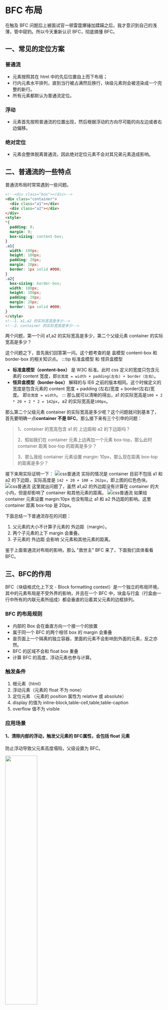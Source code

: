 # BFC 布局
在触及 BFC 问题后上被面试官一顿雷霆爆锤加蹂躏之后，我才意识到自己的浅薄，管中窥豹。所以今天重新认识 BFC，彻底搞懂 BFC。

## 一、常见的定位方案
### 普通流
- 元素按照其在 html 中的先后位置自上而下布局；
- 行内元素水平排列，直到当行被占满然后换行，块级元素则会被渲染成一个完整的新行。
- 所有元素都默认为普通流定位。

### 浮动
- 元素首先按照普通流的位置出现，然后根据浮动的方向尽可能的向左边或者右边偏移。
### 绝对定位
- 元素会整体脱离普通流，因此绝对定位元素不会对其兄弟元素造成影响。

## 二、普通流的一些特点
普通流布局时常常遇到一些问题。
```html
<!--<div class="box"></div>-->
<div class="container">
  <div class="a1"></div>
  <div class="a2"></div>
</div>
<style>
*{
  padding: 0;
  margin: 0;
  box-sizing: content-box;
}
.a1{
  width: 100px;
  height: 100px;
  padding: 20px;
  margin: 20px;
  border: 1px solid #000;
}
.a2{
  box-sizing: border-box;
  width: 100px;
  height: 100px;
  padding: 20px;
  margin: 20px;
  border: 1px solid #000;
}
</style>
<!--1、a1,a2 的实际宽高是多少-->
<!--2、container 的实际宽高是多少-->
```
两个问题，第一个问 a1,a2 的实际宽高是多少，第二个父级元素 container 的实际宽高是多少？

这个问题之下，首先我们回答第一问。这个题考查的是 盒模型 content-box 和 border-box 的相关知识点。
:::tip 标准盒模型 和 怪异盒模型
- **标准盒模型（content-box）** 是 W3C 标准。此时 css 定义的宽度只包含元素的 content 宽度，即`总宽度 = width + padding(左右) + border（左右）`。
- **怪异盒模型（border-box）** 解释的与 IE6 之前的版本相同。这个时候定义的宽度是包含元素的 content 宽度 + padding (左右)宽度 + border(左右)宽度。
即`总宽度 = width`。
:::
那么就可以清晰的得出，a1 的实际宽高是`100 + 2 * 20 + 2 * 2 = 142px`，a2 的实际宽高是`100px`。

那么第二个父级元素 container 的实际宽高是多少呢？这个问题就问到基本了，首先要明确一点**container 不是 BFC**。那么接下来有三个引申的问题：
> 1、container 的宽高包含 a1 的 上边距和 a2 的下边距吗？
>
> 2、假如我们在 container 元素上边再加一个元素 box-top，那么此时 container 距离 box-top 的距离是多少？
>
> 3、那么我给 container 元素设置 margin: 10px，那么现在距离 box-top 的距离是多少？

接下来用实际证明一下：
![css普通流](/images/css普通流.jpg)
实际的情况是 container 目前不包括 a1 和 a2 的下边距，实际高度是 `142 + 20 + 100 = 262px`，即上图的红色色块。
![css普通流](/images/css普通流1.jpg)
这里就出问题了，虽然 a1,a2 的外边距没有计算在 container 的大小内，但是却影响了 container 和其他元素的距离。
![css普通流](/images/css普通流2.jpg)
如果给 container 元素设置 margin:10px 也没有阻止 a1 和 a2 外边距的影响。这里 container 距离 box-top 是 20px。

下面总结一下普通流存在的问题：
1. 父元素的大小不计算子元素的 外边距（margin）。
2. 两个子元素的上下 margin 会重叠。
3. 子元素的 外边距 会影响 父元素和其他元素的距离。

鉴于上面普通流对布局的影响，那么 "救世主" BFC 来了，下面我们具体看看 BFC。

## 三、BFC的作用
BFC（块级格式化上下文 - Block formatting context）是一个独立的布局环境，其中的元素布局是不受外界的影响，并且在一个 BFC 中，块盒与行盒（行盒由一行中所有的内联元素所组成）都会垂直的沿着其父元素的边框排列。

### BFC 的布局规则
- 内部的 Box 会在垂直方向一个接一个的放置
- 属于同一个 BFC 的两个相邻 box 的 margin 会重叠
- 是页面上一个隔离的独立容器，里面的元素不会影响到外面的元素，反之亦然。
- BFC 的区域不会和 float box 重叠
- 计算 BFC 的高度，浮动元素也参与计算。
### 触发条件
1. 根元素（html）
2. 浮动元素（元素的 float 不为 none）
3. 定位元素 （元素的 position 属性为 relative 或 absolute）
4. display 的值为 inline-block,table-cell,table,table-caption
5. overflow 值不为 visible

### 应用场景
#### 1、清除内部的浮动，触发父元素的 BFC属性，会包括 float 元素
防止浮动导致父元素高度塌陷，父级设置为 BFC。

<img src="/images/css-float-height.jpg" width="45%" style="margin-right: 10px" />

解决浮动还有下面几种办法
- 让父元素也浮动起来
- 给父元素添加一个固定高度
- 在浮动元素后面增加一个空元素（伪元素也行），设置 clear: both

#### 2、分属于不同的 BFC，可以阻止 margin 重叠
避免 margin 重叠，两个块相邻就会调至外边距被折叠，方法就是给某个元素套个父元素，且设置为 BFC。
#### 3、阻止元素被浮动元素覆盖，各自是独立的渲染区域
正常的话，左边浮动，右边就会被浮动元素遮盖，现在把右边元素设置为 BFC，这样两个元素就隔离开了
<img src="/images/css-float.jpg" width="45%" style="margin-right: 10px" />
<img src="/images/css-float-bfc.jpg" width="45%"/>
#### 4、自适应两栏布局
实际上自适应两栏布局 上面第 3 种应用场景也算是一种解决方案。

还有其他的办法如：
- 左边左浮动，右边设置 margin-left
![两栏布局](/images/css两栏布局1.jpg)
- 左边绝对定位，右边设置 margin-left
![两栏布局](/images/css两栏布局2.jpg)
- 左侧为绝对定位，右侧元素设置顶线和右线的位置为0，width 为100%
![两栏布局](/images/css两栏布局3.jpg)











